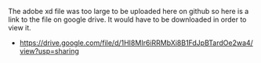 The adobe xd file was too large to be uploaded here on github so here is a link to the file on google drive. 
It would have to be downloaded in order to view it.
- https://drive.google.com/file/d/1HI8MIr6iRRMbXi8B1FdJpBTardOe2wa4/view?usp=sharing
